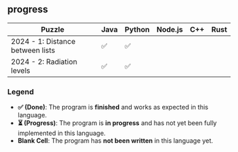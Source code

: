## progress

| Puzzle                            | Java | Python | Node.js | C++ | Rust |
|-----------------------------------|------|--------|---------|-----|---------|
| 2024 - 1: Distance between lists  | ✅   | ✅     |         |     |         |
| 2024 - 2: Radiation levels        | ✅   | ✅     |         |     |         |

### Legend

- **✅ (Done)**: The program is **finished** and works as expected in this language.
- **⏳ (Progress)**: The program is **in progress** and has not yet been fully implemented in this language.
- **Blank Cell**: The program has **not been written** in this language yet.
